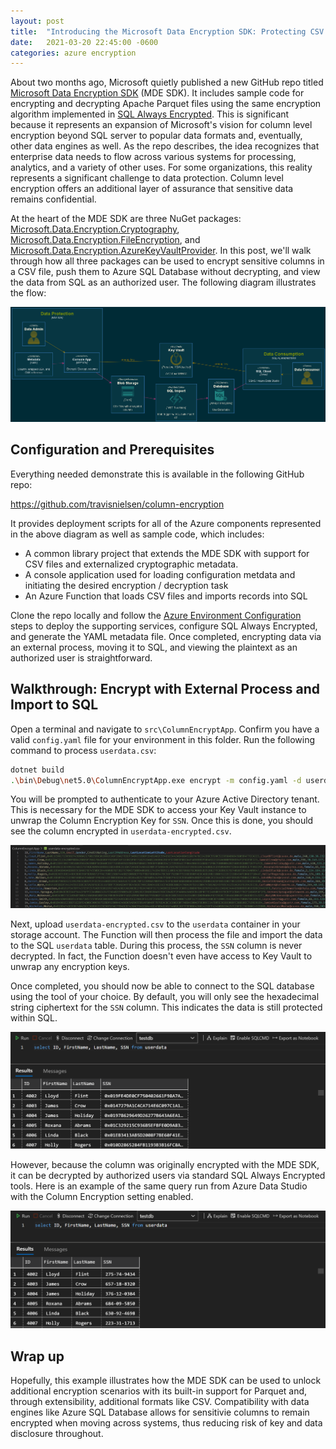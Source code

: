 ```yaml
---
layout: post
title:  "Introducing the Microsoft Data Encryption SDK: Protecting CSV Files"
date:   2021-03-20 22:45:00 -0600
categories: azure encryption
---
```

About two months ago, Microsoft quietly published a new GitHub repo titled [Microsoft Data Encryption SDK][mde-sdk] (MDE SDK). It includes sample code for encrypting and decrypting Apache Parquet files using the same encryption algorithm implemented in [SQL Always Encrypted][sql-ae]. This is significant because it represents an expansion of Microsoft's vision for column level encryption beyond SQL server to popular data formats and, eventually, other data engines as well. As the repo describes, the idea recognizes that enterprise data needs to flow across various systems for processing, analytics, and a variety of other uses. For some organizations, this reality represents a significant challenge to data protection. Column level encryption offers an additional layer of assurance that sensitive data remains confidential.

At the heart of the MDE SDK are three NuGet packages: [Microsoft.Data.Encryption.Cryptography][mde-crypto], [Microsoft.Data.Encryption.FileEncryption][mde-file], and [
Microsoft.Data.Encryption.AzureKeyVaultProvider][mde-keyvault]. In this post, we'll walk through how all three packages can be used to encrypt sensitive columns in a CSV file, push them to Azure SQL Database without decrypting, and view the data from SQL as an authorized user. The following diagram illustrates the flow:

[![mde csv diagram](/media/2021-03-20/diagram-mde-csv.png "Data protection CSV example")](/media/2021-03-20/diagram-mde-csv.png)

## Configuration and Prerequisites

Everything needed demonstrate this is available in the following GitHub repo:

https://github.com/travisnielsen/column-encryption

It provides deployment scripts for all of the Azure components represented in the above diagram as well as sample code, which includes:

* A common library project that extends the MDE SDK with support for CSV files and externalized cryptographic metadata.
* A console application used for loading configuration metdata and initiating the desired encryption / decryption task
* An Azure Function that loads CSV files and imports records into SQL

Clone the repo locally and follow the [Azure Environment Configuration][ce-setup] steps to deploy the supporting services, configure SQL Always Encrypted, and generate the YAML metadata file. Once completed, encrypting data via an external process, moving it to SQL, and viewing the plaintext as an authorized user is straightforward.

## Walkthrough: Encrypt with External Process and Import to SQL

Open a terminal and navigate to `src\ColumnEncryptApp`. Confirm you have a valid `config.yaml` file for your environment in this folder. Run the following command to process `userdata.csv`:

```bash
dotnet build
.\bin\Debug\net5.0\ColumnEncryptApp.exe encrypt -m config.yaml -d userdata.csv
```

You will be prompted to authenticate to your Azure Active Directory tenant. This is necessary for the MDE SDK to access your Key Vault instance to unwrap the Column Encryption Key for  `SSN`. Once this is done, you should see the column encrypted in `userdata-encrypted.csv`.

![SSN column encrypted](/media/2021-03-20/csv-encrypted.png "SSN column encrypted")

Next, upload `userdata-encrypted.csv` to the `userdata` container in your storage account. The Function will then process the file and import the data to the SQL `userdata` table. During this process, the `SSN` column is never decrypted. In fact, the Function doesn't even have access to Key Vault to unwrap any encryption keys.

Once completed, you should now be able to connect to the SQL database using the tool of your choice. By default, you will only see the hexadecimal string ciphertext for the `SSN` column. This indicates the data is still protected within SQL.

![sql query with ciphertext](/media/2021-03-20/sql-query-ciphertext.png "Query with no admin access to SSN")

However, because the column was originally encrypted with the MDE SDK, it can be decrypted by authorized users via standard SQL Always Encrypted tools. Here is an example of the same query run from Azure Data Studio with the Column Encryption setting enabled.

![sql query with plaintext](/media/2021-03-20/sql-query-plaintext.png "Query with no admin access to SSN")

## Wrap up

Hopefully, this example illustrates how the MDE SDK can be used to unlock additional encryption scenarios with its built-in support for Parquet and, through extensibility, additional formats like CSV. Compatibility with data engines like Azure SQL Database allows for sensitivie columns to remain encrypted when moving across systems, thus reducing risk of key and data disclosure throughout.

[mde-sdk]: https://github.com/Azure/microsoft-data-encryption-sdk
[sql-ae]: https://docs.microsoft.com/en-us/sql/relational-databases/security/encryption/always-encrypted-database-engine?view=azuresqldb-current
[sql-ae-crypto]: https://docs.microsoft.com/en-us/sql/relational-databases/security/encryption/always-encrypted-cryptography?view=sql-server-ver15#data-encryption-algorithm
[mde-crypto]: https://www.nuget.org/packages/Microsoft.Data.Encryption.Cryptography
[mde-file]: https://www.nuget.org/packages/Microsoft.Data.Encryption.FileEncryption
[mde-keyvault]: https://www.nuget.org/packages/Microsoft.Data.Encryption.AzureKeyVaultProvider
[ce-setup]: https://github.com/travisnielsen/column-encryption/blob/main/docs/configure-azure.md

